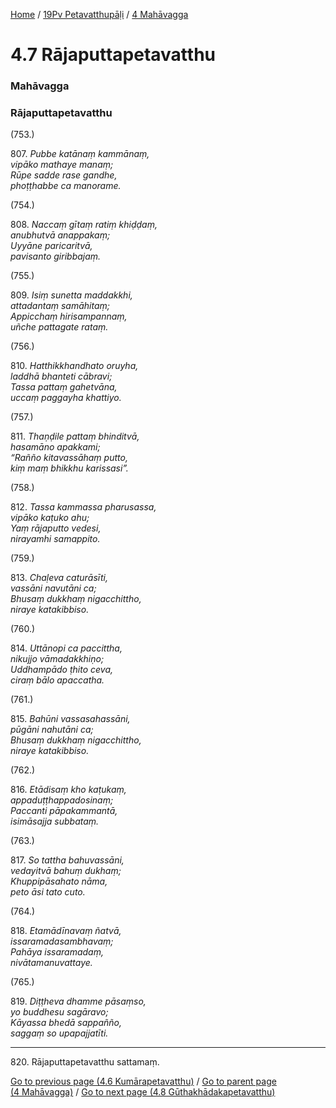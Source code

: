 
[Home](/) / [19Pv Petavatthupāḷi](../../19Pv.md) / [4 Mahāvagga](../4.md)

# 4.7 Rājaputtapetavatthu

### Mahāvagga

### Rājaputtapetavatthu

(753.)

807\. _Pubbe katānaṃ kammānaṃ,_  
_vipāko mathaye manaṃ;_  
_Rūpe sadde rase gandhe,_  
_phoṭṭhabbe ca manorame._  


(754.)

808\. _Naccaṃ gītaṃ ratiṃ khiḍḍaṃ,_  
_anubhutvā anappakaṃ;_  
_Uyyāne paricaritvā,_  
_pavisanto giribbajaṃ._  


(755.)

809\. _Isiṃ sunetta maddakkhi,_  
_attadantaṃ samāhitaṃ;_  
_Appicchaṃ hirisampannaṃ,_  
_uñche pattagate rataṃ._  


(756.)

810\. _Hatthikkhandhato oruyha,_  
_laddhā bhanteti cābravi;_  
_Tassa pattaṃ gahetvāna,_  
_uccaṃ paggayha khattiyo._  


(757.)

811\. _Thaṇḍile pattaṃ bhinditvā,_  
_hasamāno apakkami;_  
_“Rañño kitavassāhaṃ putto,_  
_kiṃ maṃ bhikkhu karissasi”._  


(758.)

812\. _Tassa kammassa pharusassa,_  
_vipāko kaṭuko ahu;_  
_Yaṃ rājaputto vedesi,_  
_nirayamhi samappito._  


(759.)

813\. _Chaḷeva caturāsīti,_  
_vassāni navutāni ca;_  
_Bhusaṃ dukkhaṃ nigacchittho,_  
_niraye katakibbiso._  


(760.)

814\. _Uttānopi ca paccittha,_  
_nikujjo vāmadakkhiṇo;_  
_Uddhampādo ṭhito ceva,_  
_ciraṃ bālo apaccatha._  


(761.)

815\. _Bahūni vassasahassāni,_  
_pūgāni nahutāni ca;_  
_Bhusaṃ dukkhaṃ nigacchittho,_  
_niraye katakibbiso._  


(762.)

816\. _Etādisaṃ kho kaṭukaṃ,_  
_appaduṭṭhappadosinaṃ;_  
_Paccanti pāpakammantā,_  
_isimāsajja subbataṃ._  


(763.)

817\. _So tattha bahuvassāni,_  
_vedayitvā bahuṃ dukhaṃ;_  
_Khuppipāsahato nāma,_  
_peto āsi tato cuto._  


(764.)

818\. _Etamādīnavaṃ ñatvā,_  
_issaramadasambhavaṃ;_  
_Pahāya issaramadaṃ,_  
_nivātamanuvattaye._  


(765.)

819\. _Diṭṭheva dhamme pāsaṃso,_  
_yo buddhesu sagāravo;_  
_Kāyassa bhedā sappañño,_  
_saggaṃ so upapajjatīti._  


---

820\. Rājaputtapetavatthu sattamaṃ.



[Go to previous page (4.6 Kumārapetavatthu)](4.6.md) / [Go to parent page (4 Mahāvagga)](../4.md) / [Go to next page (4.8 Gūthakhādakapetavatthu)](4.8.md)


